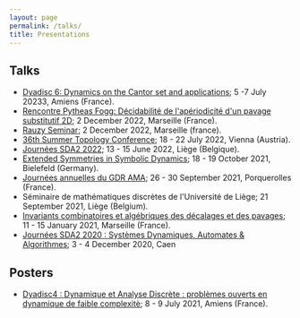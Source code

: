 ```yaml
---
layout: page
permalink: /talks/
title: Presentations
---
```


## Talks
<ul>
	<li><a href="https://dyadisc6.sciencesconf.org/">Dyadisc 6: Dynamics on the Cantor set and applications</a>; 5 -7 July 20233, Amiens (France).</li>
	<li><a href="https://pytheas.math.cnrs.fr/">Rencontre Pytheas Fogg: Décidabilité de l'apériodicité d'un pavage substitutif 2D</a>; 2 December 2022, Marseille (France).
	<li><a href="https://www.i2m.univ-amu.fr/agenda/seminaires/seminaire-rauzy/">Rauzy Seminar</a>; 2 December 2022, Marseille (france).</li>
	<li><a href="https://ps-mathematik.univie.ac.at/e/index.php?event=stc22">36th Summer Topology Conference</a>; 18 - 22 July 2022, Vienna (Austria).</li>
	<li><a href="https://sda2-2022.sciencesconf.org/">Journées SDA2 2022</a>; 13 - 15 June 2022, Liège (Belgique).</li>
    <li><a href="https://www.math.uni-bielefeld.de/~mbaake/extsym/">Extended Symmetries in Symbolic Dynamics</a>; 18 - 19 October 2021, Bielefeld (Germany).</li>
	<li><a href="https://gdrama2021.sciencesconf.org/">Journées annuelles du  GDR AMA</a>; 26 - 30 September 2021,  Porquerolles (France).</li>
	<li>Séminaire de mathématiques discrètes de l'Université de Liège; 21 September 2021, Liège (Belgium).</li>
	<li><a href="https://www.cirm-math.com/hybrid2313.html">Invariants combinatoires et algébriques des décalages et des pavages</a>; 11 - 15 January 2021, Marseille (France).</li>
	<li><a href="https://sda2-2020.sciencesconf.org/">Journées SDA2 2020 : Systèmes Dynamiques, Automates & Algorithmes</a>; 3 - 4 December 2020, Caen</li>
	</ul>

## Posters
<ul>
	<li><a href="https://dyadisc4.sciencesconf.org/">Dyadisc4 : Dynamique et Analyse Discrète : problèmes ouverts en dynamique de faible complexitè</a>; 8 - 9 July 2021, Amiens (France).</li>
	</ul>
